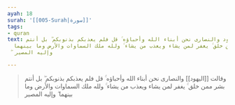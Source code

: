 ```yaml
---
ayah: 18
surah: '[[005-Surah|سورة]]'
tags:
- quran
text: وقالت اليهود والنصارى نحن أبناء الله وأحباؤه ۚ قل فلم يعذبكم بذنوبكم ۖ بل أنتم
  بشر ممن خلق ۚ يغفر لمن يشاء ويعذب من يشاء ۚ ولله ملك السماوات والأرض وما بينهما
  ۖ وإليه المصير

---
```

> وقالت [[اليهود]] والنصارى نحن أبناء الله وأحباؤه ۚ قل فلم يعذبكم بذنوبكم ۖ بل أنتم بشر ممن خلق ۚ يغفر لمن يشاء ويعذب من يشاء ۚ ولله ملك السماوات والأرض وما بينهما ۖ وإليه المصير
